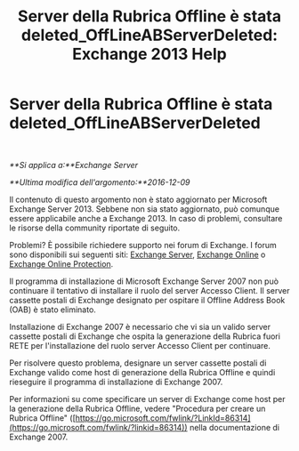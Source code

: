 ﻿---
title: 'Server della Rubrica Offline è stata deleted_OffLineABServerDeleted: Exchange 2013 Help'
TOCTitle: Server della Rubrica Offline è stata deleted_OffLineABServerDeleted
ms:assetid: 38b5dacf-ef65-4b25-97f6-d8dec956d7d5
ms:mtpsurl: https://technet.microsoft.com/it-it/library/ms.exch.setupreadiness.offlineabserverdeleted(v=EXCHG.150)
ms:contentKeyID: 50480429
ms.date: 05/22/2018
mtps_version: v=EXCHG.150
ms.translationtype: MT
---

# Server della Rubrica Offline è stata deleted\_OffLineABServerDeleted

 

_**Si applica a:**Exchange Server_

_**Ultima modifica dell'argomento:**2016-12-09_

Il contenuto di questo argomento non è stato aggiornato per Microsoft Exchange Server 2013. Sebbene non sia stato aggiornato, può comunque essere applicabile anche a Exchange 2013. In caso di problemi, consultare le risorse della community riportate di seguito.

Problemi? È possibile richiedere supporto nei forum di Exchange. I forum sono disponibili sui seguenti siti: [Exchange Server](https://go.microsoft.com/fwlink/p/?linkid=60612), [Exchange Online](https://go.microsoft.com/fwlink/p/?linkid=267542) o [Exchange Online Protection](https://go.microsoft.com/fwlink/p/?linkid=285351).

Il programma di installazione di Microsoft Exchange Server 2007 non può continuare il tentativo di installare il ruolo del server Accesso Client. Il server cassette postali di Exchange designato per ospitare il Offline Address Book (OAB) è stato eliminato.

Installazione di Exchange 2007 è necessario che vi sia un valido server cassette postali di Exchange che ospita la generazione della Rubrica fuori RETE per l'installazione del ruolo server Accesso Client per continuare.

Per risolvere questo problema, designare un server cassette postali di Exchange valido come host di generazione della Rubrica Offline e quindi rieseguire il programma di installazione di Exchange 2007.

Per informazioni su come specificare un server di Exchange come host per la generazione della Rubrica Offline, vedere "Procedura per creare un Rubrica Offline" ([https://go.microsoft.com/fwlink/?LinkId=86314](https://go.microsoft.com/fwlink/?linkid=86314)) nella documentazione di Exchange 2007.

